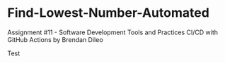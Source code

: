 # Find-Lowest-Number-Automated
Assignment #11 - Software Development Tools and Practices
CI/CD with GitHub Actions by Brendan Dileo

Test
